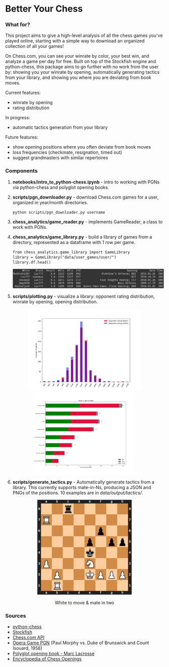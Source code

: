 # Better Your Chess
### What for?
This project aims to give a high-level analysis of all the chess games you've played online, starting with a simple way to download an organized collection of all your games! 

On Chess.com, you can see your winrate by color, your best win, and analyze a game per day for free. Built on top of the Stockfish engine and python-chess, this package aims to go further with no work from the user by: showing you your winrate by opening, automatically generating tactics from your library, and showing you where you are deviating from book moves.

Current features:
- winrate by opening 
- rating distribution 

In progress:
- automatic tactics generation from your library

Future features:
- show opening positions where you often deviate from book moves
- loss frequencies (checkmate, resignation, timed out)
- suggest grandmasters with similar repertoires

### Components

1. **notebooks/intro_to_python-chess.ipynb** -  intro to working with PGNs via python-chess and polyglot opening books.

2. **scripts/pgn_downloader.py** - download Chess.com games for a user, organized in year/month directories.
    ```
    python scripts/pgn_downloader.py username
    ```

3. **chess_analytics/game_reader.py** - implements GameReader, a class to work with PGNs.

4. **chess_analytics/game_library.py** - build a library of games from a directory, represented as a dataframe with 1 row per game.
    ```
    from chess_analytics.game_library import GameLibrary
    library = GameLibrary("data/user_games/user/")
    library.df.head()
    ```
    ![Sample of dataframe](data/figures/df_sampled.png)

5. **scripts/plotting.py** - visualize a library: opponent rating distribution, winrate by opening, opening distribution.
<p align="center">
    <img src="data/figures/Rating_distribution.png" width="360"/>
    <img src="data/figures/Winrate_by_opening_white.png" width="330"/>
</p>

6. **scripts/generate_tactics.py** - Automatically generate tactics from a library. This currently supports mate-in-Ns, producing a JSON and PNGs of the positions. 10 examples are in *data/output/tactics/*.

<p align="center">
    <img src="data/output/tactics/KnightofCamelot_vs._Luc777_w_to_move.png" title="KnightofCamelot vs Luc777"width="300"/>
</p>
    <p align="center">White to move & mate in two</p>



### Sources

- [python-chess](https://python-chess.readthedocs.io/en/latest/#)
- [Stockfish](https://pypi.org/project/stockfish/)
- [Chess.com API](https://www.chess.com/club/chess-com-developer-community)
- [Opera Game PGN](https://www.chessgames.com/perl/chessgame?gid=1233404) (Paul Morphy vs. Duke of Brunswick and Count Isouard, 1958)
- [Polyglot opening book - Marc Lacrosse](https://github.com/niklasf/python-chess/raw/master/data/polyglot/performance.bin)
- [Encyclopedia of Chess Openings](https://github.com/seberg/icsbot/blob/master/misc/eco.txt)